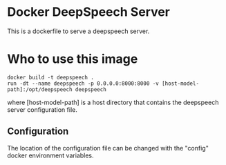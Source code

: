 # Docker DeepSpeech Server

This is a dockerfile to serve a deepspeech server.

# Who to use this image

    docker build -t deepspeech .
    run -dt --name deepspeech -p 0.0.0.0:8000:8000 -v [host-model-path]:/opt/deepspeech deepspeech

where [host-model-path] is a host directory that contains the deepspeech server
configuration file.

## Configuration

The location of the configuration file can be changed with the "config" docker
environment variables.

